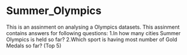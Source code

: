 # Summer_Olympics

This is an assinment on analysing a Olympics datasets. This assinment contains answers for following questions:
1.In how many cities Summer Olympics is held so far?
2.Which sport is having most number of Gold Medals so far? (Top 5)
 
